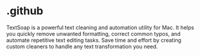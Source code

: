 # .github
TextSoap is a powerful text cleaning and automation utility for Mac. It helps you quickly remove unwanted formatting, correct common typos, and automate repetitive text editing tasks. Save time and effort by creating custom cleaners to handle any text transformation you need.
